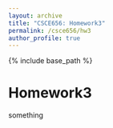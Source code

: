 ```yaml
---
layout: archive
title: "CSCE656: Homework3"
permalink: /csce656/hw3
author_profile: true
---
```


{% include base_path %}

Homework3
======
something

